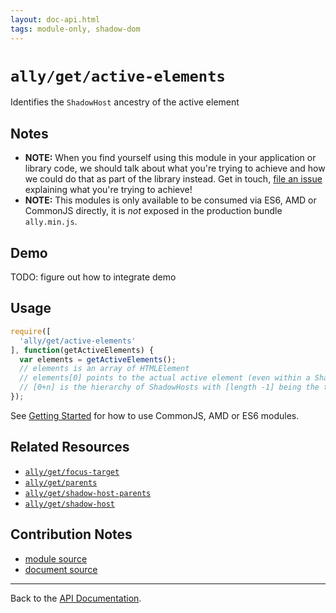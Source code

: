 ```yaml
---
layout: doc-api.html
tags: module-only, shadow-dom
---
```


# `ally/get/active-elements`

Identifies the `ShadowHost` ancestry of the active element


## Notes

* **NOTE:** When you find yourself using this module in your application or library code, we should talk about what you're trying to achieve and how we could do that as part of the library instead. Get in touch, [file an issue](https://github.com/medialize/ally.js/issues) explaining what you're trying to achieve!
* **NOTE:** This modules is only available to be consumed via ES6, AMD or CommonJS directly, it is *not* exposed in the production bundle `ally.min.js`.


## Demo

TODO: figure out how to integrate demo


## Usage

```js
require([
  'ally/get/active-elements'
], function(getActiveElements) {
  var elements = getActiveElements();
  // elements is an array of HTMLElement
  // elements[0] points to the actual active element (even within a ShadowRoot)
  // [0+n] is the hierarchy of ShadowHosts with [length -1] being the top most shadow-host
});
```

See [Getting Started](../../getting-started.md) for how to use CommonJS, AMD or ES6 modules.


## Related Resources

* [`ally/get/focus-target`](focus-target.md)
* [`ally/get/parents`](parents.md)
* [`ally/get/shadow-host-parents`](shadow-host-parents.md)
* [`ally/get/shadow-host`](shadow-host.md)


## Contribution Notes

* [module source](https://github.com/medialize/ally.js/blob/master/src/get/active-elements.js)
* [document source](https://github.com/medialize/ally.js/blob/master/docs/api/get/active-elements.md)


---

Back to the [API Documentation](../README.md).


